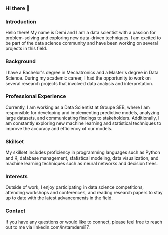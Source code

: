 ### Hi there 👋

### Introduction
Hello there! My name is Demi and I am a data scientist with a passion for problem-solving and exploring new data-driven techniques. I am excited to be part of the data science community and have been working on several projects in this field.

### Background
I have a Bachelor's degree in Mechatronics and a Master's degree in Data Science. During my academic career, I had the opportunity to work on several research projects that involved data analysis and interpretation.

### Professional Experience
Currently, I am working as a Data Scientist at Groupe SEB, where I am responsible for developing and implementing predictive models, analyzing large datasets, and communicating findings to stakeholders. Additionally, I am constantly exploring new machine learning and statistical techniques to improve the accuracy and efficiency of our models.

### Skillset
My skillset includes proficiency in programming languages such as Python and R, database management, statistical modeling, data visualization, and machine learning techniques such as neural networks and decision trees.

### Interests
Outside of work, I enjoy participating in data science competitions, attending workshops and conferences, and reading research papers to stay up to date with the latest advancements in the field.

### Contact
If you have any questions or would like to connect, please feel free to reach out to me via linkedin.com/in/tamdemi17.
